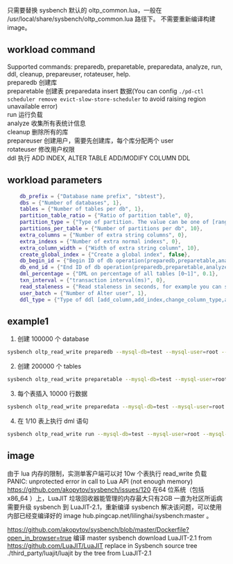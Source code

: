 
只需要替换 sysbench 默认的 oltp_common.lua，一般在 /usr/local/share/sysbench/oltp_common.lua 路径下。 不需要重新编译构建 image。 

## workload command
Supported commands: preparedb, preparetable, preparedata, analyze, run, ddl, cleanup, prepareuser, rotateuser, help.  
preparedb 创建库  
preparetable 创建表
preparedata insert 数据(You can config ```./pd-ctl scheduler remove evict-slow-store-scheduler``` to avoid raising region unavailable error)  
run 运行负载  
analyze 收集所有表统计信息  
cleanup 删除所有的库  
prepareuser 创建用户，需要先创建库，每个库分配两个 user  
rotateuser 修改用户权限  
ddl 执行 ADD INDEX, ALTER TABLE ADD/MODIFY COLUMN DDL  

## workload parameters
```lua
    db_prefix = {"Database name prefix", "sbtest"},
    dbs = {"Number of databases", 1},
    tables = {"Number of tables per db", 1},
    partition_table_ratio = {"Ratio of partition table", 0},
    partition_type = {"Type of partition. The value can be one of [range,list,hash]", "hash"},
    partitions_per_table = {"Number of partitions per db", 10},
    extra_columns = {"Number of extra string columns", 0},
    extra_indexs = {"Number of extra normal indexs", 0},
    extra_column_width = {"Width of extra string column", 10},
    create_global_index = {"Create a global index", false},
    db_begin_id = {"Begin ID of db operation(preparedb,preparetable,analyze,cleanup,ddl)", 1},
    db_end_id = {"End ID of db operation(preparedb,preparetable,analyze,cleanup,ddl), 0 means dbs", 0},
    dml_percentage = {"DML on percentage of all tables [0~1]", 0.1},
    txn_interval = {"transaction interval(ms)", 0},
    read_staleness = {"Read staleness in seconds, for example you can set -5", 0},
    user_batch = {"Number of Alter user", 1},
    ddl_type = {"Type of ddl [add_column,add_index,change_column_type,all], all means all ddls", "all"},
```

## example1  
1. 创建 100000 个 database  
```bash
sysbench oltp_read_write preparedb --mysql-db=test --mysql-user=root --mysql-password="" --mysql-host=10.104.104.44 --mysql-port=4000 --db_prefix=sbtest --dbs=100000 --tables=2 --table_size=10000 --threads=64
```
2. 创建 200000 个 tables  
```bash
sysbench oltp_read_write preparetable --mysql-db=test --mysql-user=root --mysql-password="" --mysql-host=10.104.104.44 --mysql-port=4000 --db_prefix=sbtest --dbs=100000 --tables=2 --table_size=10000 --threads=64
```
3. 每个表插入 10000 行数据  
```bash
sysbench oltp_read_write preparedata --mysql-db=test --mysql-user=root --mysql-password="" --mysql-host=10.104.104.44 --mysql-port=4000 --db_prefix=sbtest --dbs=100000 --tables=2 --table_size=10000 --threads=64
```
4. 在 1/10 表上执行 dml 语句  
```bash
sysbench oltp_read_write run --mysql-db=test --mysql-user=root --mysql-password="" --mysql-host=10.104.104.44 --mysql-port=4000 --db_prefix=sbtest --dbs=100000 --tables=2 --table_size=10000 --threads=64 --dml_percentage=0.1
```

## image
由于 lua 内存的限制，实测单客户端可以对 10w 个表执行 read_write 负载
PANIC: unprotected error in call to Lua API (not enough memory)
https://github.com/akopytov/sysbench/issues/120 在64 位系统（包括 x86_64 ）上，LuaJIT 垃圾回收器能管理的内存最大只有2GB 一直为社区所诟病
需要升级 sysbench 到 LuaJIT-2.1，重新编译 sysbench 解决该问题，可以使用内部已经变编译好的 image hub.pingcap.net/lilinghai/sysbench:master 。

https://github.com/akopytov/sysbench/blob/master/Dockerfile?open_in_browser=true 编译 master sysbench
download LuaJIT-2.1 from https://github.com/LuaJIT/LuaJIT
replace in Sysbench source tree ./third_party/luajit/luajit by the tree from LuaJIT-2.1
